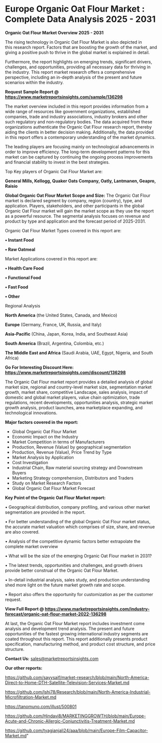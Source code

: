  # Europe Organic Oat Flour Market : Complete Data Analysis 2025 - 2031

<Strong> Organic Oat Flour Market Overview 2025 - 2031</strong>

The rising technology in Organic Oat Flour Market is also depicted in this research report. Factors that are boosting the growth of the market, and giving a positive push to thrive in the global market is explained in detail.

Furthermore, the report highlights on emerging trends, significant drivers, challenges, and opportunities, providing all necessary data for thriving in the industry. This report market research offers a comprehensive perspective, including an in-depth analysis of the present and future scenarios within the industry.

<strong>Request Sample Report @ <a href=https://www.marketreportsinsights.com/sample/136298>https://www.marketreportsinsights.com/sample/136298</a></strong>

The market overview included in this report provides information from a wide range of resources like government organizations, established companies, trade and industry associations, industry brokers and other such regulatory and non-regulatory bodies. The data acquired from these organizations authenticate the Organic Oat Flour research report, thereby aiding the clients in better decision making. Additionally, the data provided in this report offers a contemporary understanding of the market dynamics.

The leading players are focusing mainly on technological advancements in order to improve efficiency. The long-term development patterns for this market can be captured by continuing the ongoing process improvements and financial stability to invest in the best strategies.

Top Key players of Organic Oat Flour Market are:

<strong>General Mills, Kellogg, Quaker Oats Company, Oatly, Lantmanen, Geapro, Raisio</strong>

<strong><b>Global Organic Oat Flour Market Scope and Size:</b></strong>
The Organic Oat Flour market is declared segment by company, region (country), type, and application. Players, stakeholders, and other participants in the global Organic Oat Flour market will gain the market scope as they use the report as a powerful resource. The segmental analysis focuses on revenue and product by type and application and the forecast period of 2025-2031.

Organic Oat Flour Market Types covered in this report are:

<strong>• Instant Food

• Raw Oatmeal</strong>

Market Applications covered in this report are:

<strong>• Health Care Food

• Functional Food

• Fast Food

• Other</strong> 

Regional Analysis

<strong>North America</strong> (the United States, Canada, and Mexico)

<strong>Europe</strong> (Germany, France, UK, Russia, and Italy)

<strong>Asia-Pacific</strong> (China, Japan, Korea, India, and Southeast Asia)

<strong>South America</strong> (Brazil, Argentina, Colombia, etc.)

<strong>The Middle East and Africa</strong> (Saudi Arabia, UAE, Egypt, Nigeria, and South Africa)

<strong>Go For Interesting Discount Here: <a href=https://www.marketreportsinsights.com/discount/136298>https://www.marketreportsinsights.com/discount/136298</a></strong>

The Organic Oat Flour market report provides a detailed analysis of global market size, regional and country-level market size, segmentation market growth, market share, competitive Landscape, sales analysis, impact of domestic and global market players, value chain optimization, trade regulations, recent developments, opportunities analysis, strategic market growth analysis, product launches, area marketplace expanding, and technological innovations.

<strong><b>Major factors covered in the report:</b></strong>
<ul>
  <li>Global Organic Oat Flour Market </li>
  <li>Economic Impact on the Industry</li>
  <li>Market Competition in terms of Manufacturers</li>
  <li>Production, Revenue (Value) by geographical segmentation</li>
  <li>Production, Revenue (Value), Price Trend by Type</li>
  <li>Market Analysis by Application</li>
  <li>Cost Investigation</li>
  <li>Industrial Chain, Raw material sourcing strategy and Downstream Buyers</li>
  <li>Marketing Strategy comprehension, Distributors and Traders</li>
  <li>Study on Market Research Factors</li>
  <li>Global Organic Oat Flour Market Forecast</li>
</ul>

<strong><b>Key Point of the Organic Oat Flour Market report:</b></strong>

• Geographical distribution, company profiling, and various other market segmentation are provided in the report.

• For better understanding of the global Organic Oat Flour market status, the accurate market valuation which comprises of size, share, and revenue are also covered.

• Analysis of the competitive dynamic factors better extrapolate the complete market overview

• What will be the size of the emerging Organic Oat Flour market in 2031?

• The latest trends, opportunities and challenges, and growth drivers provide better construal of the Organic Oat Flour Market.

• In-detail industrial analysis, sales study, and production understanding shed more light on the future market growth rate and scope.

• Report also offers the opportunity for customization as per the customer request.

<strong><b>View Full Report @ <a href=https://www.marketreportsinsights.com/industry-forecast/organic-oat-flour-market-2022-136298>https://www.marketreportsinsights.com/industry-forecast/organic-oat-flour-market-2022-136298</a></b></strong>


At last, the Organic Oat Flour Market report includes investment come analysis and development trend analysis. The present and future opportunities of the fastest growing international industry segments are coated throughout this report. This report additionally presents product specification, manufacturing method, and product cost structure, and price structure.

<strong>Contact Us:</strong>
sales@marketreportsinsights.com

<strong>Our other reports:</strong>

<a href=https://github.com/sayysaif/market-research/blob/main/North-America-Direct-to-Home-DTH-Satellite-Television-Services-Market.md>https://github.com/sayysaif/market-research/blob/main/North-America-Direct-to-Home-DTH-Satellite-Television-Services-Market.md</a>

<a href=https://github.com/Ishi78/Research/blob/main/North-America-Industrial-Microfiltration-Market.md>https://github.com/Ishi78/Research/blob/main/North-America-Industrial-Microfiltration-Market.md</a>

<a href=https://tanomuno.com/illust/500801>https://tanomuno.com/illust/500801</a>

<a href=https://github.com/Hindavi8/MARKETINGGROWTH/blob/main/Europe-Acute-and-Chronic-Allergic-Conjunctivitis-Treatment-Market.md>https://github.com/Hindavi8/MARKETINGGROWTH/blob/main/Europe-Acute-and-Chronic-Allergic-Conjunctivitis-Treatment-Market.md</a>

<a href=https://github.com/tyagianjali24/aaa/blob/main/Europe-Film-Capacitor-Market.md>https://github.com/tyagianjali24/aaa/blob/main/Europe-Film-Capacitor-Market.md</a>"
